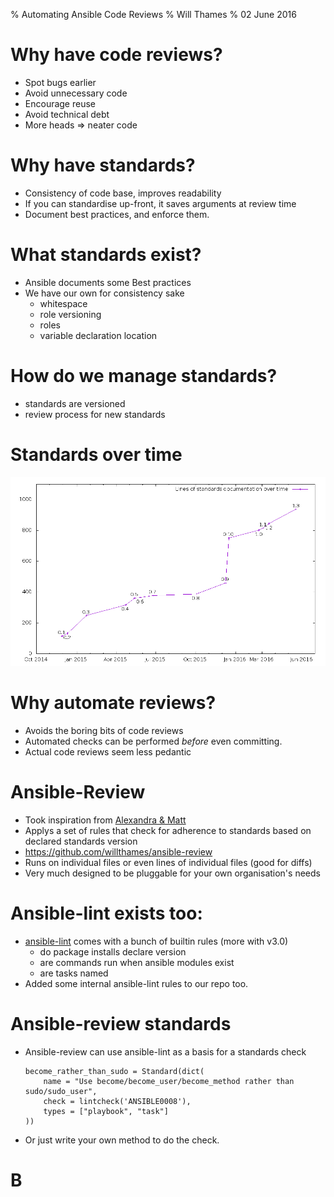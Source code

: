 % Automating Ansible Code Reviews
% Will Thames
% 02 June 2016

# Why have code reviews?

* Spot bugs earlier
* Avoid unnecessary code
* Encourage reuse
* Avoid technical debt
* More heads => neater code

# Why have standards?

* Consistency of code base, improves
  readability
* If you can standardise up-front, it saves
  arguments at review time
* Document best practices, and enforce them.

# What standards exist?

* Ansible documents some Best practices
* We have our own for consistency sake
    - whitespace
    - role versioning
    - roles
    - variable declaration location

# How do we manage standards?

* standards are versioned
* review process for new standards

# Standards over time

![standards over time](ansible-docs.png)

# Why automate reviews?

* Avoids the boring bits of code reviews
* Automated checks can be performed *before*
  even committing.
* Actual code reviews seem less pedantic

# Ansible-Review

* Took inspiration from
  [Alexandra & Matt](https://www.youtube.com/watch?v=yPy44B9h820)
* Applys a set of rules that check for adherence
  to standards based on declared standards version
* https://github.com/willthames/ansible-review
* Runs on individual files or even lines of
  individual files (good for diffs)
* Very much designed to be pluggable for your
  own organisation's needs

# Ansible-lint exists too:

* [ansible-lint](https://github.com/willthames/ansible-lint)
  comes with a bunch of builtin rules (more with v3.0)
    - do package installs declare version
    - are commands run when ansible modules exist
    - are tasks named
* Added some internal ansible-lint rules to our repo too.

# Ansible-review standards

* Ansible-review can use ansible-lint as a basis for
  a standards check

  ```
  become_rather_than_sudo = Standard(dict(
      name = "Use become/become_user/become_method rather than sudo/sudo_user",
      check = lintcheck('ANSIBLE0008'),
      types = ["playbook", "task"]
  ))
  ```

* Or just write your own method to do the check.

# B
